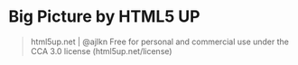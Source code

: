 # Big Picture by HTML5 UP

> html5up.net | @ajlkn
Free for personal and commercial use under the CCA 3.0 license (html5up.net/license)

